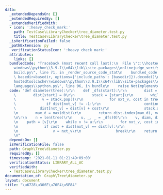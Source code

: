 ```yaml
---
data:
  _extendedDependsOn: []
  _extendedRequiredBy: []
  _extendedVerifiedWith:
  - icon: ':heavy_check_mark:'
    path: TestCase\LibraryChecker\tree_diameter.test.py
    title: TestCase\LibraryChecker\tree_diameter.test.py
  _isVerificationFailed: false
  _pathExtension: py
  _verificationStatusIcon: ':heavy_check_mark:'
  attributes:
    links: []
  bundledCode: "Traceback (most recent call last):\n  File \"c:\\hostedtoolcache\\\
    windows\\python\\3.9.1\\x64\\lib\\site-packages\\onlinejudge_verify\\documentation\\\
    build.py\", line 71, in _render_source_code_stat\n    bundled_code = language.bundle(stat.path,\
    \ basedir=basedir, options={'include_paths': [basedir]}).decode()\n  File \"c:\\\
    hostedtoolcache\\windows\\python\\3.9.1\\x64\\lib\\site-packages\\onlinejudge_verify\\\
    languages\\python.py\", line 96, in bundle\n    raise NotImplementedError\nNotImplementedError\n"
  code: "def diameter(tree):\r\n    def _dfs(start):\r\n        dist = [-1] * n\r\n\
    \        dist[start] = 0\r\n        stack = [start]\r\n        while stack:\r\n\
    \            v = stack.pop()\r\n            for nxt_v, cost in tree[v]:\r\n  \
    \              if dist[nxt_v] != -1:\r\n                    continue\r\n     \
    \           dist[nxt_v] = dist[v] + cost\r\n                stack.append(nxt_v)\r\
    \n        max_d = max(dist)\r\n        return dist.index(max_d), max_d, dist\r\
    \n\r\n    n = len(tree)\r\n    u, _, _ = _dfs(0)\r\n    v, diam, dist = _dfs(u)\r\
    \n    path = [v]\r\n    while v != u:\r\n        for nxt_v, cost in tree[v]:\r\
    \n            if cost + dist[nxt_v] == dist[v]:\r\n                path.append(nxt_v)\r\
    \n                v = nxt_v\r\n                break\r\n    return diam, path\r\
    \n"
  dependsOn: []
  isVerificationFile: false
  path: Graph\Tree\diameter.py
  requiredBy: []
  timestamp: '2021-01-11 01:21:49+09:00'
  verificationStatus: LIBRARY_ALL_AC
  verifiedWith:
  - TestCase\LibraryChecker\tree_diameter.test.py
documentation_of: Graph\Tree\diameter.py
layout: document
title: "\u6728\u306E\u76F4\u5F84"
---
```

